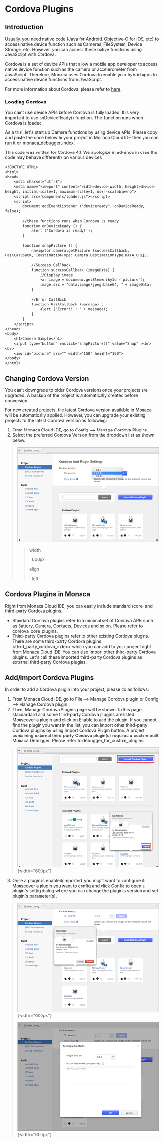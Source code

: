 Cordova Plugins
===============

Introduction
------------

Usually, you need native code (Java for Android, Objective-C for iOS,
etc) to access native device function such as Cameras, FileSystem,
Device Storage, etc. However, you can access these native functions
using JavaScript with Cordova.

Cordova is a set of device APIs that allow a mobile app developer to
access native device function such as the camera or accelerometer from
JavaScript. Therefore, Monaca uses Cordova to enable your hybrid apps to
access native device functions from JavaScript.

For more information about Cordova, please refer to
[here](https://cordova.apache.org/).

### Loading Cordova

You can't use device APIs before Cordova is fully loaded. It is very
important to use onDeviceReady() function. This function runs when
Cordova is loaded.

As a trial, let's start up Camera functions by using device APIs. Please
copy and paste the code below to your project in Monaca Cloud IDE then
you can run it on monaca\_debugger\_index.

<div class="admonition note">

This code was written for Cordova 4.1. We apologize in advance in case
the code may behave differently on various devices.

</div>

``` {.sourceCode .html}
<!DOCTYPE HTML>
<html>
<head>
    <meta charset="utf-8">
    <meta name="viewport" content="width=device-width, height=device-height, initial-scale=1, maximum-scale=1, user-scalable=no">
    <script src="components/loader.js"></script>
    <script>
        document.addEventListener ("deviceready", onDeviceReady, false);

        //these functions runs when Cordova is ready
        function onDeviceReady () {
            alert ('Cordova is ready!');
        }

        function snapPicture () {
            navigator.camera.getPicture (successCallback, FailCallback, {destinationType: Camera.DestinationType.DATA_URL});

            //Success Callback
            function successCallback (imageData) {
                //Display image
                var image = document.getElementById ('picture');
                image.src = "data:image/jpeg;base64, " + imageData;
            }

            //Error CallBack
            function FailCallback (message) {
                alert ('Error!!!: ' + message);
            }
        }
    </script>
</head>
<body>
    <h1>Camera Sample</h1>
    <input type="button" onclick="snapPicture()" value="Snap" ><br><br>
    <img id="picture" src="" width="150" height="150">
</body>
</html>
```

Changing Cordova Version
------------------------

<div class="admonition note">

You can't downgrade to older Cordova versions once your projects are
upgraded. A backup of the project is automatically created before
conversion.

</div>

For new created projects, the latest Cordova version available in Monaca
will be automatically applied. However, you can upgrade your existing
projects to the latest Cordova version as following:

1.  From Monaca Cloud IDE, go to Config --&gt; Manage Cordova Plugins.
2.  Select the preferred Cordova Version from the dropdown list as shown
    below.

> ![](images/cordova_plugin/3.png)
>
> > width
> >
> > :   600px
> >
> > align
> >
> > :   left
> >
Cordova Plugins in Monaca
-------------------------

Right from Monaca Cloud IDE, you can easily include standard (core) and
third-party Cordova plugins.

-   Standard Cordova plugins refer to a minimal set of Cordova APIs such
    as Battery, Camera, Contacts, Devices and so on. Please refer to
    cordova\_core\_plugins.
-   Third-party Cordova plugins refer to other existing Cordova plugins.
    There are
    some third-party Cordova plugins &lt;third\_party\_cordova\_index&gt;
    which you can add to your project right from Monaca Cloud IDE. You
    can also import other third-party Cordova plugins. Let's call these
    imported third-party Cordova plugins as external third-party Cordova
    plugins.

Add/Import Cordova Plugins
--------------------------

In order to add a Cordova plugin into your project, please do as
follows:

1.  From Monaca Cloud IDE, go to File --&gt; Manage Cordova plugin or
    Config --&gt; Manage Cordova plugin.
2.  Then, Manage Cordova Plugins page will be shown. In this page,
    standardard and some third-party Cordova plugins are listed.
    Mouseover a plugin and click on Enable to add the plugin. If you
    cannot find the plugin you want in the list, you can import other
    third-party Cordova plugins by using Import Cordova Plugin button. A
    project containing external third-party Cordova plugin(s) requires a
    custom built Monaca Debugger. Please refer to
    debugger\_for\_custom\_plugins.

> ![](images/cordova_plugin/1.png){width="600px"}

3.  Once a plugin is enabled/imported, you might want to configure it.
    Mouseover a plugin you want to config and click Config to open a
    plugin's settig dialog where you can change the plugin's version and
    set plugin's parameter(s).

> ![](images/cordova_plugin/2.png){width="600px"}
>
> ![](images/cordova_plugin/4.png){width="600px"}
